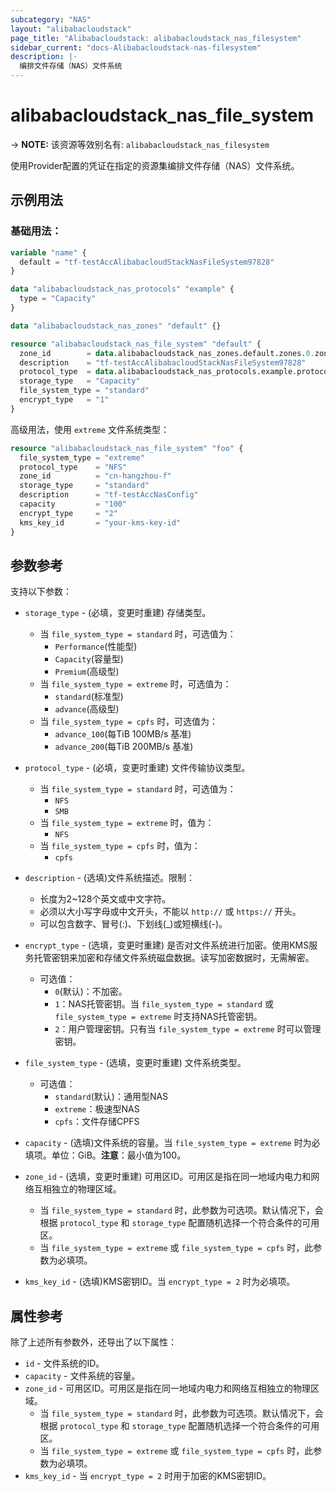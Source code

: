 ```yaml
---
subcategory: "NAS"
layout: "alibabacloudstack"
page_title: "Alibabacloudstack: alibabacloudstack_nas_filesystem"
sidebar_current: "docs-Alibabacloudstack-nas-filesystem"
description: |- 
  编排文件存储（NAS）文件系统
---
```


# alibabacloudstack_nas_file_system
-> **NOTE:** 该资源等效别名有: `alibabacloudstack_nas_filesystem`

使用Provider配置的凭证在指定的资源集编排文件存储（NAS）文件系统。

## 示例用法

### 基础用法：

```terraform
variable "name" {
  default = "tf-testAccAlibabacloudStackNasFileSystem97828"
}

data "alibabacloudstack_nas_protocols" "example" {
  type = "Capacity"
}

data "alibabacloudstack_nas_zones" "default" {}

resource "alibabacloudstack_nas_file_system" "default" {
  zone_id        = data.alibabacloudstack_nas_zones.default.zones.0.zone_id
  description    = "tf-testAccAlibabacloudStackNasFileSystem97828"
  protocol_type  = data.alibabacloudstack_nas_protocols.example.protocols.0
  storage_type   = "Capacity"
  file_system_type = "standard"
  encrypt_type   = "1"
}
```

高级用法，使用 `extreme` 文件系统类型：

```terraform
resource "alibabacloudstack_nas_file_system" "foo" {
  file_system_type = "extreme"
  protocol_type    = "NFS"
  zone_id          = "cn-hangzhou-f"
  storage_type     = "standard"
  description      = "tf-testAccNasConfig"
  capacity         = "100"
  encrypt_type     = "2"
  kms_key_id       = "your-kms-key-id"
}
```

## 参数参考

支持以下参数：

* `storage_type` - (必填，变更时重建) 存储类型。
  * 当 `file_system_type = standard` 时，可选值为：
    * `Performance`(性能型)
    * `Capacity`(容量型)
    * `Premium`(高级型)
  * 当 `file_system_type = extreme` 时，可选值为：
    * `standard`(标准型)
    * `advance`(高级型)
  * 当 `file_system_type = cpfs` 时，可选值为：
    * `advance_100`(每TiB 100MB/s 基准)
    * `advance_200`(每TiB 200MB/s 基准)

* `protocol_type` - (必填，变更时重建) 文件传输协议类型。
  * 当 `file_system_type = standard` 时，可选值为：
    * `NFS`
    * `SMB`
  * 当 `file_system_type = extreme` 时，值为：
    * `NFS`
  * 当 `file_system_type = cpfs` 时，值为：
    * `cpfs`

* `description` - (选填)文件系统描述。限制：
  * 长度为2~128个英文或中文字符。
  * 必须以大小写字母或中文开头，不能以 `http://` 或 `https://` 开头。
  * 可以包含数字、冒号(:)、下划线(_)或短横线(-)。

* `encrypt_type` - (选填，变更时重建) 是否对文件系统进行加密。使用KMS服务托管密钥来加密和存储文件系统磁盘数据。读写加密数据时，无需解密。
  * 可选值：
    * `0`(默认)：不加密。
    * `1`：NAS托管密钥。当 `file_system_type = standard` 或 `file_system_type = extreme` 时支持NAS托管密钥。
    * `2`：用户管理密钥。只有当 `file_system_type = extreme` 时可以管理密钥。

* `file_system_type` - (选填，变更时重建) 文件系统类型。
  * 可选值：
    * `standard`(默认)：通用型NAS
    * `extreme`：极速型NAS
    * `cpfs`：文件存储CPFS

* `capacity` - (选填)文件系统的容量。当 `file_system_type = extreme` 时为必填项。单位：GiB。**注意**：最小值为100。

* `zone_id` - (选填，变更时重建) 可用区ID。可用区是指在同一地域内电力和网络互相独立的物理区域。
  * 当 `file_system_type = standard` 时，此参数为可选项。默认情况下，会根据 `protocol_type` 和 `storage_type` 配置随机选择一个符合条件的可用区。
  * 当 `file_system_type = extreme` 或 `file_system_type = cpfs` 时，此参数为必填项。

* `kms_key_id` - (选填)KMS密钥ID。当 `encrypt_type = 2` 时为必填项。

## 属性参考

除了上述所有参数外，还导出了以下属性：

* `id` - 文件系统的ID。
* `capacity` - 文件系统的容量。
* `zone_id` - 可用区ID。可用区是指在同一地域内电力和网络互相独立的物理区域。
  * 当 `file_system_type = standard` 时，此参数为可选项。默认情况下，会根据 `protocol_type` 和 `storage_type` 配置随机选择一个符合条件的可用区。
  * 当 `file_system_type = extreme` 或 `file_system_type = cpfs` 时，此参数为必填项。
* `kms_key_id` - 当 `encrypt_type = 2` 时用于加密的KMS密钥ID。